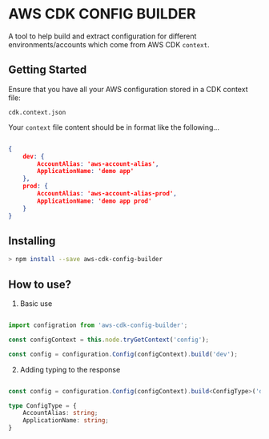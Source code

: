 # AWS CDK CONFIG BUILDER

A tool to help build and extract configuration for different environments/accounts which come from AWS CDK `context`.

## Getting Started

Ensure that you have all your AWS configuration stored in a CDK context file:

```
cdk.context.json
```

Your `context` file content should be in format like the following...

```json

{
    dev: {
        AccountAlias: 'aws-account-alias',
        ApplicationName: 'demo app'
    },
    prod: {
        AccountAlias: 'aws-account-alias-prod',
        ApplicationName: 'demo app prod'
    }
}

```

## Installing

```bash
> npm install --save aws-cdk-config-builder

```

## How to use?

1. Basic use

```typescript

import configration from 'aws-cdk-config-builder';

const configContext = this.node.tryGetContext('config');

const config = configuration.Config(configContext).build('dev');

```

2. Adding typing to the response

```typescript

const config = configuration.Config(configContext).build<ConfigType>('dev');

type ConfigType = {
    AccountAlias: string;
    ApplicationName: string;
}

```